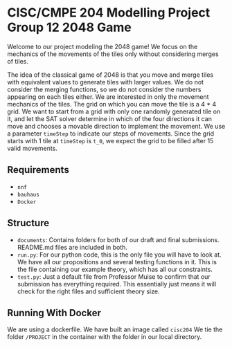 # CISC/CMPE 204 Modelling Project Group 12 2048 Game 

Welcome to our project modeling the 2048 game! We focus on the mechanics of the movements of the tiles only without considering merges of tiles. 

The idea of the classical game of 2048 is that you move and merge tiles with equivalent values to generate tiles with larger values. We do not consider the merging functions, so we do not consider the numbers appearing on each tiles either. We are interested in only the movement mechanics of the tiles. The grid on which you can move the tile is a 4 * 4 grid. 
We want to start from a grid with only one randomly generated tile on it, and let the SAT solver determine in which of the four directions it can move and chooses a movable direction to implement the movement. We use a parameter `timeStep` to indicate our steps of movements. Since the grid starts with 1 tile at `timeStep` is `t_0`, we expect the grid to be filled after 15 valid movements. 

## Requirements
- `nnf`
- `bauhaus`
- `Docker`

## Structure

* `documents`: Contains folders for both of our draft and final submissions. README.md files are included in both.
* `run.py`: For our python code, this is the only file you will have to look at. We have all our propositions and several testing functions in it. This is the file containing our example theory, which has all our constraints. 
* `test.py`: Just a default file from Professor Muise to confirm that our submission has everything required. This essentially just means it will check for the right files and sufficient theory size.

## Running With Docker

We are using a dockerfile. We have built an image called 
`cisc204`
We tie the folder `/PROJECT` in the container with the folder in our local directory.
